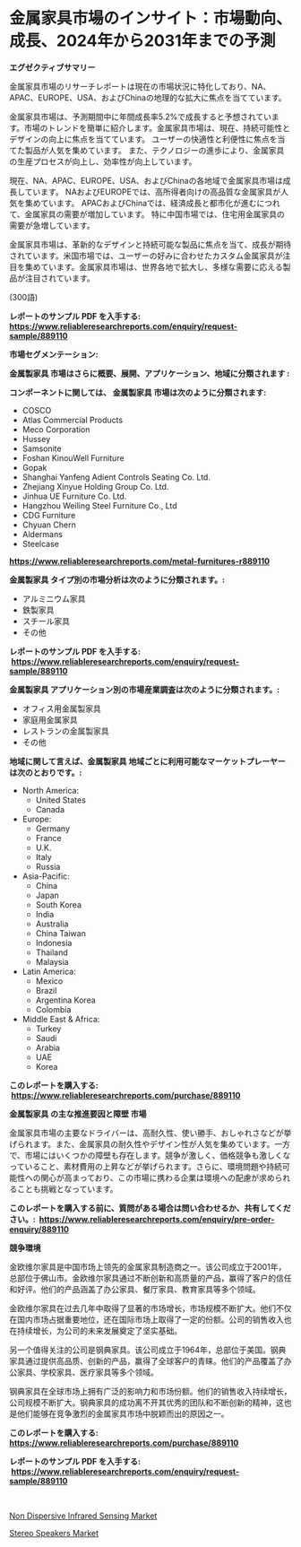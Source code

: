 <p><h1>金属家具市場のインサイト：市場動向、成長、2024年から2031年までの予測</h1></p><p><strong>エグゼクティブサマリー</strong></p>
<p><p>金属家具市場のリサーチレポートは現在の市場状況に特化しており、NA、APAC、EUROPE、USA、およびChinaの地理的な拡大に焦点を当てています。</p><p>金属家具市場は、予測期間中に年間成長率5.2%で成長すると予想されています。市場のトレンドを簡単に紹介します。金属家具市場は、現在、持続可能性とデザインの向上に焦点を当てています。 ユーザーの快適性と利便性に焦点を当てた製品が人気を集めています。 また、テクノロジーの進歩により、金属家具の生産プロセスが向上し、効率性が向上しています。</p><p>現在、NA、APAC、EUROPE、USA、およびChinaの各地域で金属家具市場は成長しています。 NAおよびEUROPEでは、高所得者向けの高品質な金属家具が人気を集めています。 APACおよびChinaでは、経済成長と都市化が進むにつれて、金属家具の需要が増加しています。 特に中国市場では、住宅用金属家具の需要が急増しています。</p><p>金属家具市場は、革新的なデザインと持続可能な製品に焦点を当て、成長が期待されています。米国市場では、ユーザーの好みに合わせたカスタム金属家具が注目を集めています。金属家具市場は、世界各地で拡大し、多様な需要に応える製品が注目されています。</p><p>(300語)</p></p>
<p><strong>レポートのサンプル PDF を入手する: <a href="https://www.reliableresearchreports.com/enquiry/request-sample/889110">https://www.reliableresearchreports.com/enquiry/request-sample/889110</a></strong></p>
<p><strong>市場セグメンテーション:</strong></p>
<p><strong> 金属製家具 市場はさらに概要、展開、アプリケーション、地域に分類されます :</strong></p>
<p><strong>コンポーネントに関しては、 金属製家具 市場は次のように分類されます: &nbsp;</strong></p>
<p><ul><li>COSCO</li><li>Atlas Commercial Products</li><li>Meco Corporation</li><li>Hussey</li><li>Samsonite</li><li>Foshan KinouWell Furniture</li><li>Gopak</li><li>Shanghai Yanfeng Adient Controls Seating Co. Ltd.</li><li>Zhejiang Xinyue Holding Group Co. Ltd.</li><li>Jinhua UE Furniture Co. Ltd.</li><li>Hangzhou Weiling Steel Furniture Co., Ltd</li><li>CDG Furniture</li><li>Chyuan Chern</li><li>Aldermans</li><li>Steelcase</li></ul></p>
<p><strong><a href="https://www.reliableresearchreports.com/metal-furnitures-r889110">https://www.reliableresearchreports.com/metal-furnitures-r889110</a></strong></p>
<p><strong> 金属製家具 タイプ別の市場分析は次のように分類されます。:</strong></p>
<p><ul><li>アルミニウム家具</li><li>鉄製家具</li><li>スチール家具</li><li>その他</li></ul></p>
<p><strong>レポートのサンプル PDF を入手する: &nbsp;<a href="https://www.reliableresearchreports.com/enquiry/request-sample/889110">https://www.reliableresearchreports.com/enquiry/request-sample/889110</a></strong></p>
<p><strong> 金属製家具 アプリケーション別の市場産業調査は次のように分類されます。:</strong></p>
<p><ul><li>オフィス用金属製家具</li><li>家庭用金属家具</li><li>レストランの金属製家具</li><li>その他</li></ul></p>
<p><strong>地域に関して言えば、金属製家具 地域ごとに利用可能なマーケットプレーヤーは次のとおりです。:</strong></p>
<p><ul>
    <li>
        North America:
        <ul>
            <li>United States</li>
            <li>Canada</li>
        </ul>
    </li>
    <li>
        Europe:
        <ul>
            <li>Germany</li>
            <li>France</li>
            <li>U.K.</li>
            <li>Italy</li>
            <li>Russia</li>
        </ul>
    </li>
    <li>
        Asia-Pacific:
        <ul>
            <li>China</li>
            <li>Japan</li>
            <li>South Korea</li>
            <li>India</li>
            <li>Australia</li>
            <li>China Taiwan</li>
            <li>Indonesia</li>
            <li>Thailand</li>
            <li>Malaysia</li>
        </ul>
    </li>
    <li>
        Latin America:
        <ul>
            <li>Mexico</li>
            <li>Brazil</li>
            <li>Argentina Korea</li>
            <li>Colombia</li>
        </ul>
    </li>
    <li>
        Middle East & Africa:
        <ul>
            <li>Turkey</li>
            <li>Saudi</li>
            <li>Arabia</li>
            <li>UAE</li>
            <li>Korea</li>
        </ul>
    </li>
    </ul></p>
<p><strong>このレポートを購入する: &nbsp;<a href="https://www.reliableresearchreports.com/purchase/889110">https://www.reliableresearchreports.com/purchase/889110</a></strong></p>
<p><strong>金属製家具 の主な推進要因と障壁 市場</strong></p>
<p><p>金属家具市場の主要なドライバーは、高耐久性、使い勝手、おしゃれさなどが挙げられます。また、金属家具の耐久性やデザイン性が人気を集めています。一方で、市場にはいくつかの障壁も存在します。競争が激しく、価格競争も激しくなっていること、素材費用の上昇などが挙げられます。さらに、環境問題や持続可能性への関心が高まっており、この市場に携わる企業は環境への配慮が求められることも挑戦となっています。</p></p>
<p><strong>このレポートを購入する前に、質問がある場合は問い合わせるか、共有してください。:&nbsp; <a href="https://www.reliableresearchreports.com/enquiry/pre-order-enquiry/889110">https://www.reliableresearchreports.com/enquiry/pre-order-enquiry/889110</a></strong></p>
<p><strong>競争環境</strong></p>
<p><p>金欧维尔家具是中国市场上领先的金属家具制造商之一。该公司成立于2001年，总部位于佛山市。金欧维尔家具通过不断创新和高质量的产品，赢得了客户的信任和好评。他们的产品涵盖了办公家具、餐厅家具、教育家具等多个领域。</p><p>金欧维尔家具在过去几年中取得了显著的市场增长，市场规模不断扩大。他们不仅在国内市场占据重要地位，还在国际市场上取得了一定的份额。公司的销售收入也在持续增长，为公司的未来发展奠定了坚实基础。</p><p>另一个值得关注的公司是钢典家具。该公司成立于1964年，总部位于美国。钢典家具通过提供高品质、创新的产品，赢得了全球客户的青睐。他们的产品覆盖了办公家具、学校家具、医疗家具等多个领域。</p><p>钢典家具在全球市场上拥有广泛的影响力和市场份额。他们的销售收入持续增长，公司规模不断扩大。钢典家具的成功离不开其优秀的团队和不断创新的精神，这也是他们能够在竞争激烈的金属家具市场中脱颖而出的原因之一。</p></p>
<p><strong>このレポートを購入する: &nbsp; <a href="https://www.reliableresearchreports.com/purchase/889110">https://www.reliableresearchreports.com/purchase/889110</a></strong></p>
<p><strong>レポートのサンプル PDF を入手する: &nbsp;<a href="https://www.reliableresearchreports.com/enquiry/request-sample/889110">https://www.reliableresearchreports.com/enquiry/request-sample/889110</a></strong><strong></strong></p>
<p>&nbsp;</p>
<p><p><a href="https://full-wildebeest-80b.notion.site/Non-Dispersive-Infrared-Sensing-Market-Size-and-Market-Trends-Complete-Industry-Overview-2024-to-2-0451c7e39b6c44f0b1fbdfbd64a640eb">Non Dispersive Infrared Sensing Market</a></p><p><a href="https://pretty-mail-caf.notion.site/Stereo-Speakers-Market-Size-Market-Outlook-and-Market-Forecast-2024-to-2031-1e77bc2e04fb450182253832dea3f372">Stereo Speakers Market</a></p></p>